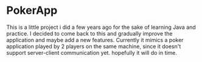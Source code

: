 # PokerApp
This is a little project i did a few years ago for the sake of learning Java and practice.
I decided to come back to this and gradually improve the application and maybe add a new features.
Currently it mimics a poker application played by 2 players on the same machine, since it doesn't support server-client communication yet. hopefully it will do in time.

